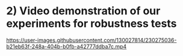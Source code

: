 # 2) Video demonstration of our experiments for robustness tests

https://user-images.githubusercontent.com/130027814/230275036-b21eb63f-248a-404b-b0fb-a42777ddba7c.mp4
